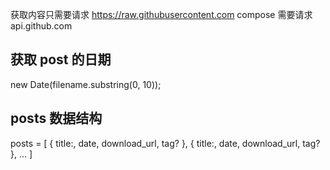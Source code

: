 获取内容只需要请求 https://raw.githubusercontent.com
compose 需要请求 api.github.com

## 获取 post 的日期
new Date(filename.substring(0, 10));

## posts 数据结构

posts = [
  {
    title:,
    date,
    download_url,
    tag?
  },
  {
    title:,
    date,
    download_url,
    tag?
  },
  ...
]
